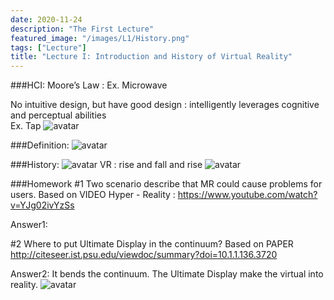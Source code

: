 ```yaml
---
date: 2020-11-24
description: "The First Lecture"
featured_image: "/images/L1/History.png"
tags: ["Lecture"]
title: "Lecture I: Introduction and History of Virtual Reality"
---
```


###HCI:
Moore’s Law : Ex. Microwave 

No intuitive design, but have good design : intelligently leverages cognitive and perceptual abilities  
Ex. Tap
![avatar](/images/L1/hci.png)

###Definition:
![avatar](/images/L1/continuum.png)

###History: 
![avatar](/images/L1/History.png)
VR : rise and fall and rise
![avatar](/images/L1/Current.png)

###Homework
#1 Two scenario describe that MR could cause problems for users. 
Based on VIDEO Hyper - Reality : https://www.youtube.com/watch?v=YJg02ivYzSs

Answer1:


#2 Where to put Ultimate Display in the continuum? 
Based on PAPER http://citeseer.ist.psu.edu/viewdoc/summary?doi=10.1.1.136.3720

Answer2:
It bends the continuum. The Ultimate Display make the virtual into reality.
![avatar](/images/L1/UD.png)


